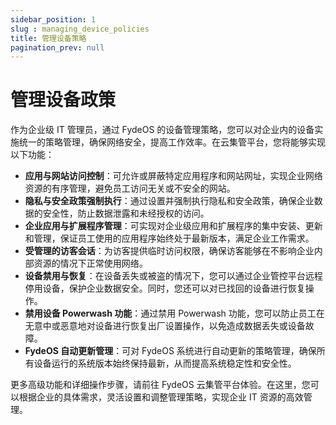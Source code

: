 ```yaml
---
sidebar_position: 1
slug : managing_device_policies
title: 管理设备策略
pagination_prev: null
---
```


# 管理设备政策

作为企业级 IT 管理员，通过 FydeOS 的设备管理策略，您可以对企业内的设备实施统一的策略管理，确保网络安全，提高工作效率。在云集管平台，您将能够实现以下功能：

- **应用与网站访问控制**：可允许或屏蔽特定应用程序和网站网址，实现企业网络资源的有序管理，避免员工访问无关或不安全的网站。
- **隐私与安全政策强制执行**：通过设置并强制执行隐私和安全政策，确保企业数据的安全性，防止数据泄露和未经授权的访问。
- **企业应用与扩展程序管理**：可实现对企业级应用和扩展程序的集中安装、更新和管理，保证员工使用的应用程序始终处于最新版本，满足企业工作需求。
- **受管理的访客会话**：为访客提供临时访问权限，确保访客能够在不影响企业内部资源的情况下正常使用网络。
- **设备禁用与恢复**：在设备丢失或被盗的情况下，您可以通过企业管控平台远程停用设备，保护企业数据安全。同时，您还可以对已找回的设备进行恢复操作。
- **禁用设备 Powerwash 功能**：通过禁用 Powerwash 功能，您可以防止员工在无意中或恶意地对设备进行恢复出厂设置操作，以免造成数据丢失或设备故障。
- **FydeOS 自动更新管理**：可对 FydeOS 系统进行自动更新的策略管理，确保所有设备运行的系统版本始终保持最新，从而提高系统稳定性和安全性。

更多高级功能和详细操作步骤，请前往 FydeOS 云集管平台体验。在这里，您可以根据企业的具体需求，灵活设置和调整管理策略，实现企业 IT 资源的高效管理。